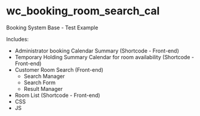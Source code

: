 # wc_booking_room_search_cal

Booking System Base - Test Example

Includes: 
  - Administrator booking Calendar Summary (Shortcode - Front-end)
  - Temporary Holding Summary Calendar for room availability (Shortcode - Front-end)
  - Customer Room Search (Front-end)
      - Search Manager
      - Search Form
      - Result Manager
  - Room List (Shortcode - Front-end)
  - CSS
  - JS
